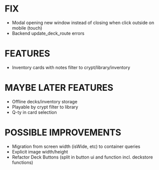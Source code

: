 # FIX
- Modal opening new window instead of closing when click outside on mobile (touch)
- Backend update_deck_route errors

# FEATURES
- Inventory cards with notes filter to crypt/library/inventory

# MAYBE LATER FEATURES
- Offline decks/inventory storage
- Playable by crypt filter to library
- Q-ty in card selection

# POSSIBLE IMPROVEMENTS
- Migration from screen width (isWide, etc) to container queries
- Explicit image width/height
- Refactor Deck Buttons (split in button ui and function incl. deckstore functions)
